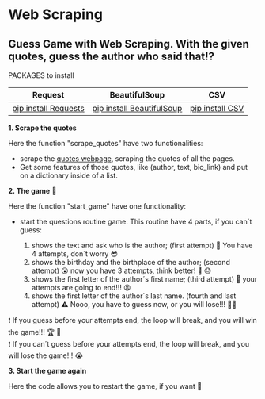 # Web Scraping 
## Guess Game with Web Scraping. With the given quotes, guess the author who said that:interrobang:

PACKAGES to install

|                         Request                          |                            BeautifulSoup                            |                     CSV                   |
|----------------------------------------------------------|-------------------------------------------------------------------- |-------------------------------------------|
|[pip install Requests](https://pypi.org/project/requests/)|[pip install BeautifulSoup](https://pypi.org/project/beautifulsoup4/)|[pip install CSV](https://pypi.org/project/python-csv/)|


**1. Scrape the quotes**

  Here the function "scrape_quotes" have two functionalities:
  
   * scrape the [quotes webpage](http://quotes.toscrape.com/scroll), scraping the quotes of all the pages.
   * Get some features of those quotes, like (author, text, bio_link) and put on a dictionary inside of a list.
   
**2. The game** :brain:

  Here the function "start_game" have one functionality:
  
   * start the questions routine game. This routine have 4 parts, if you can´t guess:
   
      1. shows the text and ask who is the author; (first attempt) :thought_balloon: You have 4 attempts, don´t worry :sunglasses: 
      2. shows the birthday and the birthplace of the author; (second attempt) :open_mouth: now you have 3 attempts, think better!  :anger: :sweat:
      3. shows the first letter of the author´s first name; (third attempt) :stop_sign: your attempts are going to end!!! :tired_face:
      4. shows the first letter of the author´s last name. (fourth and last attempt) :warning: Nooo, you have to guess now, or you will lose!!! :man_judge: 
     
  :heavy_exclamation_mark: If you guess before your attempts end, the loop will break, and you will win the game!!! :trophy: :smiling_face_with_three_hearts: \
  :heavy_exclamation_mark: If you can´t guess before your attempts end, the loop will break, and you will lose the game!!! :sob:
  
  
**3. Start the game again**

  Here the code allows you to restart the game, if you want :muscle:


      
   
    
